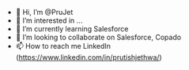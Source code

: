 - 👋 Hi, I’m @PruJet
- 👀 I’m interested in ...
- 🌱 I’m currently learning Salesforce
- 💞️ I’m looking to collaborate on Salesforce, Copado
- 📫 How to reach me LinkedIn (https://www.linkedin.com/in/prutishjethwa/)

<!---
PruJet/PruJet is a ✨ special ✨ repository because its `README.md` (this file) appears on your GitHub profile.
You can click the Preview link to take a look at your changes.
--->
